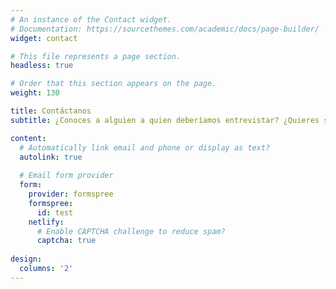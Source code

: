 ```yaml
---
# An instance of the Contact widget.
# Documentation: https://sourcethemes.com/academic/docs/page-builder/
widget: contact

# This file represents a page section.
headless: true

# Order that this section appears on the page.
weight: 130

title: Contáctanos
subtitle: ¿Conoces a alguien a quien deberíamos entrevistar? ¿Quieres ser parte de epiSTEMas? ¡No dudes en contactarnos!

content:
  # Automatically link email and phone or display as text?
  autolink: true
  
  # Email form provider
  form:
    provider: formspree
    formspree:
      id: test
    netlify:
      # Enable CAPTCHA challenge to reduce spam?
      captcha: true
  
design:
  columns: '2'
---
```

